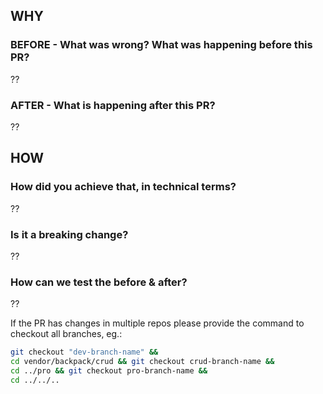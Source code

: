 ## WHY

### BEFORE - What was wrong? What was happening before this PR?

??

### AFTER - What is happening after this PR?

??


## HOW

### How did you achieve that, in technical terms?

??



### Is it a breaking change?

??


### How can we test the before & after?

??

If the PR has changes in multiple repos please provide the command to checkout all branches, eg.:
```bash
git checkout "dev-branch-name" &&
cd vendor/backpack/crud && git checkout crud-branch-name &&
cd ../pro && git checkout pro-branch-name &&
cd ../../..
```
